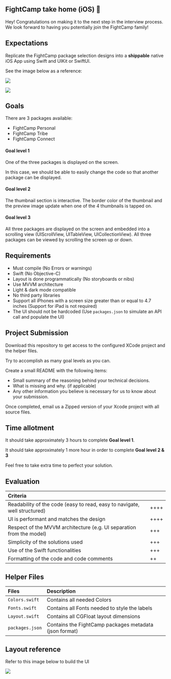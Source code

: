 ## FightCamp take home (iOS) 🥊

Hey! Congratulations on making it to the next step in the interview process. We look forward to having you potentially join the FightCamp family!

## Expectations

Replicate the FightCamp package selection designs into a **shippable** native iOS App using Swift and UIKit or SwiftUI.

See the image below as a reference:

![](img/mockups-01.png)

![](img/package-animation-01.gif)

## Goals 

There are 3 packages available:

- FightCamp Personal
- FightCamp Tribe
- FightCamp Connect

#### Goal level 1

One of the three packages is displayed on the screen.

In this case, we should be able to easily change the code so that another package can be displayed.

#### Goal level 2

The thumbnail section is interactive. The border color of the thumbnail and the preview image update when one of the 4 thumbnails is tapped on.


#### Goal level 3

All three packages are displayed on the screen and embedded into a scrolling view (UIScrollView, UITableView, UICollectionView). 
All three packages can be viewed by scrolling the screen up or down.


## Requirements

- Must compile (No Errors or warnings)
- Swift (No Objective-C)
- Layout is done programmatically (No storyboards or nibs)
- Use MVVM architecture
- Light & dark mode compatible
- No third party libraries
- Support all iPhones with a screen size greater than or equal to 4.7 inches (Support for iPad is not required)
- The UI should not be hardcoded (Use `packages.json` to simulate an API call and populate the UI) 

## Project Submission

Download this repository to get access to the configured XCode project and the helper files.

Try to accomplish as many goal levels as you can.

Create a small README with the following items:

* Small summary of the reasoning behind your technical decisions.
* What is missing and why. (if applicable)
* Any other information you believe is necessary for us to know about your submission.

Once completed, email us a Zipped version of your Xcode project with all source files.

## Time allotment 

It should take approximately 3 hours to complete **Goal level 1**. 

It should take approximately 1 more hour in order to complete **Goal level 2 & 3**

Feel free to take extra time to perfect your solution.

## Evaluation

| Criteria | |
|:--|:--|
Readability of the code (easy to read, easy to navigate, well structured)  | ++++
UI is performant and matches the design | ++++
Respect of the MVVM architecture (e.g. UI separation from the model) | +++
Simplicity of the solutions used | +++
Use of the Swift functionalities | +++
Formatting of the code and code comments | ++

## Helper Files

| Files    | Description    |
|:-----|:------|
|`Colors.swift`| Contains all needed Colors
|`Fonts.swift` | Contains all Fonts needed to style the labels
| `Layout.swift` | Contains all CGFloat layout dimensions
| `packages.json` | Contains the FightCamp packages metadata (json format)

## Layout reference

Refer to this image below to build the UI

![](./img/specs-01.png)
